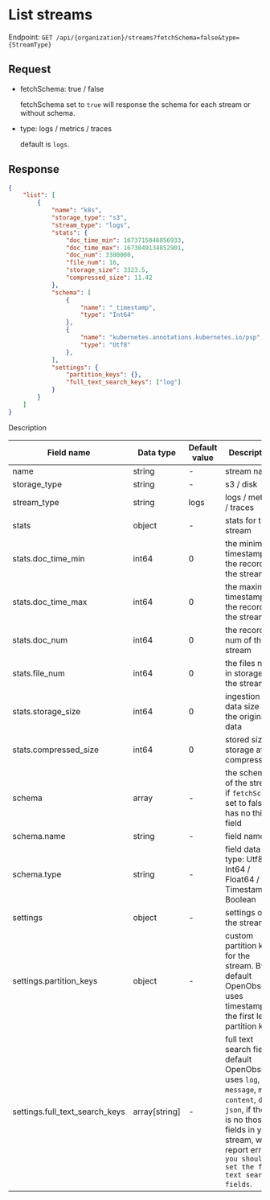 # List streams

Endpoint: `GET /api/{organization}/streams?fetchSchema=false&type={StreamType}`

## Request

- fetchSchema: true / false

	fetchSchema set to `true` will response the schema for each stream or without schema.

- type: logs / metrics / traces

	default is `logs`.

## Response

```json
{
	"list": [
		{
			"name": "k8s",
			"storage_type": "s3",
			"stream_type": "logs",
			"stats": {
				"doc_time_min": 1673715046856933,
				"doc_time_max": 1673849134852901,
				"doc_num": 3300000,
				"file_num": 16,
				"storage_size": 3323.5,
				"compressed_size": 11.42
			},
            "schema": [
				{
					"name": "_timestamp",
					"type": "Int64"
				},
				{
					"name": "kubernetes.annotations.kubernetes.io/psp",
					"type": "Utf8"
				},
            ],
			"settings": {
				"partition_keys": {},
				"full_text_search_keys": ["log"]
			}
		}
	]
}
```

Description

| Field name | Data type | Default value | Description |
|------------|-----------|---------------|-------------|
| name       | string    | -             | stream name |
| storage_type | string  | -             | s3 / disk   |
| stream_type | string   | logs          | logs / metrics / traces |
| stats      | object    | -             | stats for the stream |
| stats.doc_time_min | int64 | 0         | the minimum timestamp of the record in the stream |
| stats.doc_time_max | int64 | 0         | the maximum timestamp of the record in the stream |
| stats.doc_num      | int64 | 0         | the records num of the stream |
| stats.file_num     | int64 | 0         | the files num in storage of the stream |
| stats.storage_size | int64 | 0         | ingestion data size of the original data |
| stats.compressed_size | int64 | 0      | stored size in storage after compression |
| schema     | array     | -             | the schema of the stream, if `fetchSchema` set to false, has no this field |
| schema.name | string   | -             | field name |
| schema.type | string   | -             | field data type: Utf8 / Int64 / Float64 / Timestamp / Boolean |
| settings   | object    | -             | settings of the stream |
| settings.partition_keys | object | -   | custom partition keys for the stream. By default OpenObserve uses timestamp as the first level partition key |
| settings.full_text_search_keys | array[string] | - | full text search fields, default OpenObserve uses `log`, `message`, `msg`, `content`, `data`, `json`, if there is no those fields in your stream, will report error: `you should set the full text search fields`. |
